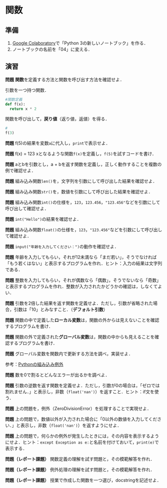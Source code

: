 # 関数

## 準備

1. [Google Colaboratory](https://research.google.com/colaboratory/)で「Python 3の新しいノートブック」を作る．
1. ノートブックの名前を「04」に変える．

## 演習

**問題** **関数**を定義する方法と関数を呼び出す方法を確認せよ．

引数を一つ持つ関数．

```python
#関数定義
def f(x):
  return x * 2
```

関数を呼び出して，**戻り値**（返り値，返値）を得る．

```python
#
f(3)
```

**問題** f(5)の結果を変数`a`に代入し，`print`で表示せよ．

**問題** f(x) = 123 xとなるような関数`f(x)`を定義し，`f(5)`を試すコードを書け．

**問題** aとbを引数とし，a + bを返す関数を定義し，正しく動作することを複数の例で確認せよ．

**問題** 組み込み関数`len()`を，文字列を引数にして呼び出した結果を確認せよ．

**問題** 組み込み関数`str()`を，数値を引数にして呼び出した結果を確認せよ．

**問題** 組み込み関数`int()`の仕様を，`123`，`123.456`，`"123.456"`などを引数にして呼び出して確認せよ．

**問題** `int("Hello")`の結果を確認せよ．

**問題** 組み込み関数`float()`の仕様を，`123`，`"123.456"`などを引数にして呼び出して確認せよ．

**問題** `input("年齢を入力してください：")`の動作を確認せよ．

**問題** 年齢を入力してもらい，それが12未満なら「まだ若い」，そうでなければ「もう若くはない」と表示するプログラムを作れ．ヒント：入力の結果は文字列である．

**問題** 整数を入力してもらい，それが偶数なら「偶数」，そうでないなら「奇数」と表示するプログラムを作れ．整数が入力されたかどうかの確認は，しなくてよい．

**問題** 引数を2倍した結果を返す関数を定義せよ．ただし，引数が省略された場合，引数は「10」とみなすこと．（**デフォルト引数**）

**問題** 関数の中で定義した**ローカル変数**は，関数の外からは見えないことを確認するプログラムを書け．

**問題** 関数の外で定義された**グローバル変数**は，関数の中からも見えることを確認するプログラムを書け．

**問題** グローバル変数を関数内で更新する方法を調べ，実装せよ．

参考：[Pythonの組み込み例外](https://docs.python.org/ja/3/library/exceptions.html)

**問題** 数を0で割るとどんなエラーが出るかを調べよ．

**問題** 引数の逆数を返す関数を定義せよ．ただし，引数が0の場合は，「ゼロでは割れません．」と表示し，非数（`float('nan')`）を返すこと．ヒント：if文を使う．

**問題** 上の問題を，例外（ZeroDivisionError）を処理することで実現せよ．

**問題** 上の問題で，数値以外が入力された場合に「0以外の数値を入力してください．」と表示し，非数（`float('nan')`）を返すようにせよ．

**問題** 上の問題で，何らかの例外が発生したときには，その内容を表示するようにせよ．ヒント：`except Exception as e:`と名前を付けておいて，`print(e)`で表示する．

**問題（レポート課題）** 関数定義の理解を試す問題と，その模範解答を作れ．

**問題（レポート課題）** 例外処理の理解を試す問題と，その模範解答を作れ．

**問題（レポート課題）** 授業で作成した関数を一つ選び，docstringを記述せよ．
